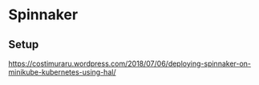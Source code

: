 # Spinnaker 
## Setup
https://costimuraru.wordpress.com/2018/07/06/deploying-spinnaker-on-minikube-kubernetes-using-hal/  
 